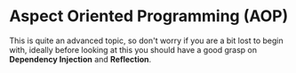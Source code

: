 # Aspect Oriented Programming (AOP)

This is quite an advanced topic, so don't worry if you are a bit lost to begin with, ideally before looking at this you should have a good grasp on **Dependency Injection** and **Reflection**.